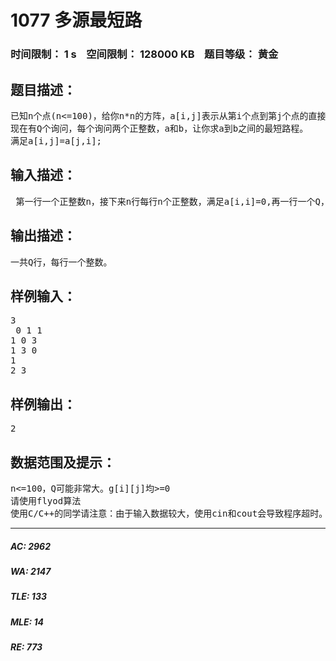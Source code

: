 # 1077 多源最短路   
### 时间限制： 1 s&nbsp;&nbsp;&nbsp;&nbsp;空间限制： 128000 KB&nbsp;&nbsp;&nbsp;&nbsp;题目等级： 黄金  
## 题目描述：  

<pre>
已知n个点(n<=100)，给你n*n的方阵，a[i,j]表示从第i个点到第j个点的直接距离。        
现在有Q个询问，每个询问两个正整数，a和b，让你求a到b之间的最短路程。        
满足a[i,j]=a[j,i];
</pre>
  
  
## 输入描述：  

<pre>
 第一行一个正整数n，接下来n行每行n个正整数，满足a[i,i]=0,再一行一个Q，接下来Q行，每行两个正整数a和b。
</pre>
  
  
## 输出描述：  

<pre>
一共Q行，每行一个整数。
</pre>
  
  
## 样例输入：  

<pre>
3
 0 1 1
1 0 3
1 3 0
1
2 3
</pre>
  
  
## 样例输出：  

<pre>
2
</pre>
  
  
## 数据范围及提示：  

<pre>
n<=100，Q可能非常大。g[i][j]均>=0
请使用flyod算法
使用C/C++的同学请注意：由于输入数据较大，使用cin和cout会导致程序超时。请使用scanf与printf进行输入和输出。
</pre>
  
  
***  

##### AC: 2962  
##### WA: 2147  
##### TLE: 133  
##### MLE: 14  
##### RE: 773  
